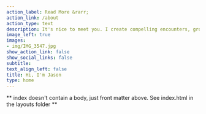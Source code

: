 ```yaml
---
action_label: Read More &rarr;
action_link: /about
action_type: text
description: It's nice to meet you. I create compelling encounters, grow online communities, and help users navigate complex systems with honest words, pictures, videos, and data.
image_left: true
images:
- img/IMG_3547.jpg
show_action_link: false
show_social_links: false
subtitle: 
text_align_left: false
title: Hi, I'm Jason
type: home
---
```


** index doesn't contain a body, just front matter above.
See index.html in the layouts folder **
